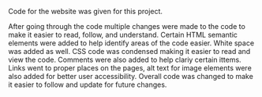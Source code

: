 Code for the website was given for this project. 

After going through the code multiple changes were made to the code to make it easier to read, follow, and understand. Certain HTML semantic elements were added to help identify areas of the code easier. White space was added as well. 
CSS code was condensed making it easier to read and view the code. Comments were also added to help clariy certain ittems. 
Links went to proper places on the pages, alt text for image elements were also added for better user accessibility. Overall code was changed to make it easier to follow and update for future changes.  

